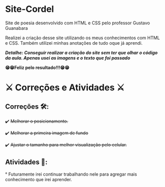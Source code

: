 # Site-Cordel

Site de poesia desenvolvido com HTML e CSS pelo professor Gustavo Guanabara

Realizei a criação desse site utilizando os meus conhecimentos com HTML e CSS. Também utilizei minhas anotações de tudo oque já aprendi.

**_Detalhe: Conseguir realizar a criação do site sem ter que olhar o código da aula. Apenas usei as imagens e o texto que foi passado_**

**:grin::grin:Feliz pelo resultado!!!:grin::grin:**
 
# :crossed_swords:	Correções e Atividades :crossed_swords:	

## Correções :hammer_and_wrench::

:heavy_check_mark:	 ~~Melhorar o posicionamento.~~

:heavy_check_mark:	 ~~Melhorar a primeira imagem de fundo~~ 

:heavy_check_mark:	~~Ajustar o tamanho para melhor visualização pelo celular.~~

## Atividades :pencil::

° Futuramente irei continuar trabalhando nele para agregar mais conhecimento que irei aprender.
